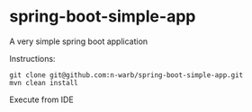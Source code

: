 # spring-boot-simple-app
A very simple spring boot application

Instructions:
```
git clone git@github.com:n-warb/spring-boot-simple-app.git
mvn clean install
```
Execute from IDE

